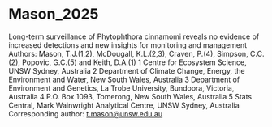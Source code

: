 # Mason_2025

Long-term surveillance of Phytophthora cinnamomi reveals no evidence of increased detections and new insights for monitoring and management
Authors: Mason, T.J.(1,2), McDougall, K.L.(2,3), Craven, P.(4), Simpson, C.C.(2), Popovic, G.C.(5) and Keith, D.A.(1)
1 Centre for Ecosystem Science, UNSW Sydney, Australia
2 Department of Climate Change, Energy, the Environment and Water, New South Wales, Australia
3 Department of Environment and Genetics, La Trobe University, Bundoora, Victoria, Australia
4 P.O. Box 1093, Tomerong, New South Wales, Australia
5 Stats Central, Mark Wainwright Analytical Centre, UNSW Sydney, Australia
Corresponding author: t.mason@unsw.edu.au


